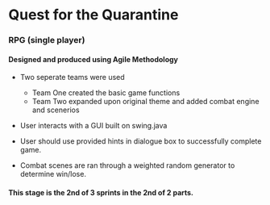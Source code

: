 # Quest for the Quarantine

### RPG (single player)
#### Designed and produced using Agile Methodology
* Two seperate teams were used
    - Team One created the basic game functions
    - Team Two expanded upon original theme and added combat engine and scenerios
    
* User interacts with a GUI built on swing.java
* User should use provided hints in dialogue box to successfully complete game.
* Combat scenes are ran through a weighted random generator to determine win/lose.

#### This stage is the 2nd of 3 sprints in the 2nd of 2 parts. 
    
